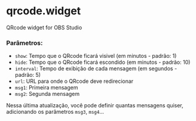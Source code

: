# qrcode.widget

QRcode widget for OBS Studio

### Parâmetros:

- `show`: Tempo que o QRcode ficará visivel (em minutos - padrão: 1)
- `hide`: Tempo que o QRcode ficará escondido (em minutos - padrão: 10)
- `interval`: Tempo de exibição de cada mensagem (em segundos - padrão: 5)
- `url`: URL para onde o QRcode deve redirecionar
- `msg1`: Primeira mensagem
- `msg2`: Segunda mensagem

Nessa última atualização, você pode definir quantas mensagens quiser, adicionando os parâmetros `msg3`, `msg4`...
